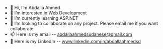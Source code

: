 - 👋 Hi, I’m Abdalla Ahmed
- 👀 I’m interested in Web Development
- 🌱 I’m currently learning ASP.NET
- 💞️ I’m looking to collaborate on any project. Please email me if you want collaborate
- 📫 Here is my email --  abdallaahmedsudanese@gmail.com
- 💞️ Here is my LinkedIn --  www.linkedin.com/in/abdallaahmedsd
